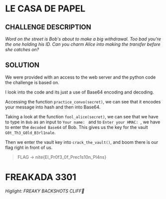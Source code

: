 # LE CASA DE PAPEL  
## CHALLENGE DESCRIPTION  
_Word on the street is Bob's about to make a big withdrawal. Too bad you're the one holding his ID. Can you charm Alice into making the transfer before she catches on?_  
## SOLUTION
We were provided with an access to the web server and the python code the challenge is based on.

I look into the code and its just a use of Base64 encoding and decoding. 

Accessing the function `practice_convo(secret)`, we can see that it encodes your message into hash and then into Base64.  

Taking a look at the function `fool_alice(secret)`, we can see that we have to type in `Bob` as an input to `Your name: ` and to `Enter your HMAC: `, we have to enter the `decoded Base64` of Bob. This gives us the key for the vault `G0t_Th3_G0ld_B3rl1nale`.  
  
  Then we enter the vault key into `crack_the_vault()`, and boom there is our flag right in front of us.  

> FLAG -> nite{El_Pr0f3_0f_Prec1s10n_Pl4ns}


# FREAKADA 3301  
_Higlight: FREAKY BACKSHOTS CLIFF👅_  

 
  
